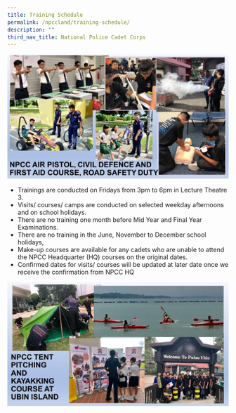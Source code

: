 ```yaml
---
title: Training Schedule
permalink: /npccland/training-schedule/
description: ""
third_nav_title: National Police Cadet Corps
---
```

![](/images/NPCC_6-1024x576.jpg)

*   Trainings are conducted on Fridays from 3pm to 6pm in Lecture Theatre 3.
*   Visits/ courses/ camps are conducted on selected weekday afternoons and on school holidays.
*   There are no training one month before Mid Year and Final Year Examinations.
*   There are no training in the June, November to December school holidays,
*   Make-up courses are available for any cadets who are unable to attend the NPCC Headquarter (HQ) courses on the original dates.
*   Confirmed dates for visits/ courses will be updated at later date once we receive the confirmation from NPCC HQ

![](/images/NPCC_8-1024x576.jpg)